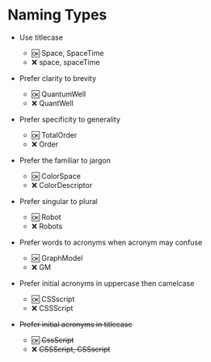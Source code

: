 
# Naming Types


- Use titlecase
  - :ok: Space, SpaceTime
  - :x:  space, spaceTime

- Prefer clarity to brevity  
  - :ok: QuantumWell
  - :x:  QuantWell
  
- Prefer specificity to generality  
  - :ok: TotalOrder
  - :x:  Order

- Prefer the familiar to jargon  
  - :ok: ColorSpace
  - :x:  ColorDescriptor

- Prefer singular to plural
  - :ok: Robot
  - :x:  Robots

- Prefer words to acronyms when acronym may confuse
  - :ok: GraphModel
  - :x:  GM

- Prefer initial acronyms in uppercase then camelcase
  - :ok: CSSscript
  - :x:  CSSScript

- ~~Prefer initial acronyms in titlecase~~
  - :ok: ~~CssScript~~
  - :x:  ~~CSSScript, CSSscript~~
